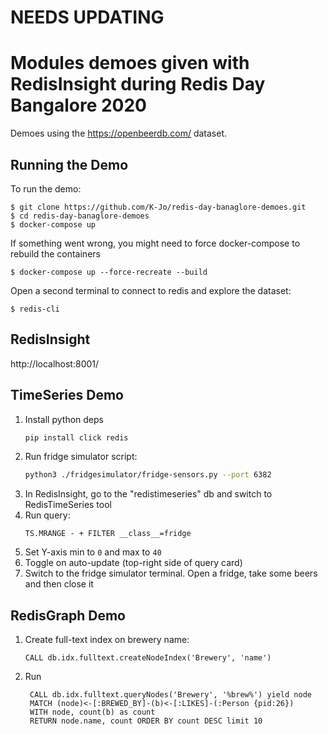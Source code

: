 # NEEDS UPDATING

# Modules demoes given with RedisInsight during Redis Day Bangalore 2020

Demoes using the https://openbeerdb.com/ dataset.

## Running the Demo
To run the demo:
```
$ git clone https://github.com/K-Jo/redis-day-banaglore-demoes.git
$ cd redis-day-banaglore-demoes
$ docker-compose up
```
If something went wrong, you might need to force docker-compose to rebuild the containers
```
$ docker-compose up --force-recreate --build
```
Open a second terminal to connect to redis and explore the dataset:
```
$ redis-cli
```

## RedisInsight
http://localhost:8001/

## TimeSeries Demo

1. Install python deps
   ```bash
   pip install click redis
   ```
1. Run fridge simulator script:
   ```bash
   python3 ./fridgesimulator/fridge-sensors.py --port 6382
   ```
1. In RedisInsight, go to the "redistimeseries" db and switch to RedisTimeSeries tool
1. Run query: 
   ```
   TS.MRANGE - + FILTER __class__=fridge
   ```
1. Set Y-axis min to `0` and max to `40`
1. Toggle on auto-update (top-right side of query card)
1. Switch to the fridge simulator terminal. Open a fridge, take some beers and then close it

## RedisGraph Demo
1. Create full-text index on brewery name: 
   ```
   CALL db.idx.fulltext.createNodeIndex('Brewery', 'name')
   ```
2. Run
   ```cypher
    CALL db.idx.fulltext.queryNodes('Brewery', '%brew%') yield node
    MATCH (node)<-[:BREWED_BY]-(b)<-[:LIKES]-(:Person {pid:26})
    WITH node, count(b) as count
    RETURN node.name, count ORDER BY count DESC limit 10
   ```
